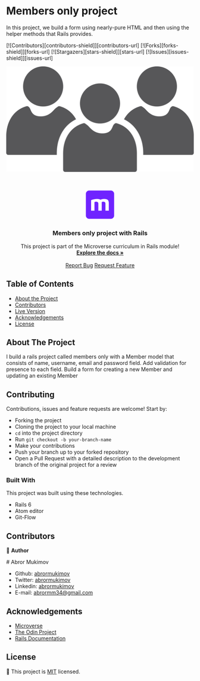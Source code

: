 # Members only project

In this project, we build a form using nearly-pure HTML and then using the helper methods that Rails provides.

[![Contributors][contributors-shield]][contributors-url]
[![Forks][forks-shield]][forks-url]
[![Stargazers][stars-shield]][stars-url]
[![Issues][issues-shield]][issues-url]

![alt text](app/assets/images/members.png)

<br />
<p align="center">
  <a href="https://github.com/abrormukimov/members-only">
    <img src="app/assets/images/microverse.png" alt="Microverse Logo" width="80" height="80">
  </a>

  <h3 align="center">Members only project with Rails</h3>

  <p align="center">
    This project is part of the Microverse curriculum in Rails module!
    <br />
    <a href="https://github.com/abrormukimov/members-only"><strong>Explore the docs »</strong></a>
    <br />
    <br />
    <a href="https://github.com/abrormukimov/members-only/issues">Report Bug</a>
    <a href="https://github.com/abrormukimov/members-only/issues">Request Feature</a>
  </p>
</p>

<!-- TABLE OF CONTENTS -->

## Table of Contents

- [About the Project](#about-the-project)
- [Contributors](#contributors)
- [Live Version](#live-version)
- [Acknowledgements](#acknowledgements)
- [License](#license)

<!-- ABOUT THE PROJECT -->

## About The Project

I build a rails project called members only with a Member model that consists of name, username, email and password field.
Add validation for presence to each field.
Build a form for creating a new Member and updating an existing Member

## Contributing

Contributions, issues and feature requests are welcome! Start by:

* Forking the project
* Cloning the project to your local machine
* `cd` into the project directory
* Run `git checkout -b your-branch-name`
* Make your contributions
* Push your branch up to your forked repository
* Open a Pull Request with a detailed description to the development branch of the original project for a review


### Built With

This project was built using these technologies.

- Rails 6
- Atom editor
- Git-Flow


## Contributors

:bust_in_silhouette:
**Author**

​# Abror Mukimov

- Github: [abrormukimov](https://github.com/abrormukimov)
- Twitter: [abrormukimov](https://www.twitter.com/abrormukimov)
- Linkedin: [abrormukimov](https://www.linkedin.com/in/abrormukimov)
- E-mail: abrormm34@gmail.com

<!-- ACKNOWLEDGEMENTS -->

## Acknowledgements

- [Microverse](https://www.microverse.org/)
- [The Odin Project](https://www.theodinproject.com/)
- [Rails Documentation](https://guides.rubyonrails.org/)

<!-- LICENSE -->

## License

📝
This project is [MIT](https://opensource.org/licenses/MIT) licensed.
